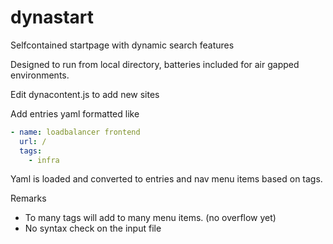 # dynastart
Selfcontained startpage with dynamic search features

Designed to run from local directory, batteries included for air gapped environments.

Edit dynacontent.js to add new sites

Add entries yaml formatted like

```yaml
- name: loadbalancer frontend
  url: /
  tags:
    - infra
```


Yaml is loaded and converted to entries and nav menu items based on tags.


Remarks
- To many tags will add to many menu items. (no overflow yet)
- No syntax check on the input file